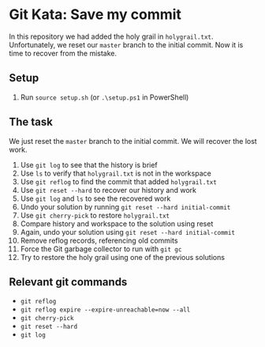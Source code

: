 # Git Kata: Save my commit

In this repository we had added the holy grail in `holygrail.txt`. Unfortunately, we reset our `master` branch to the initial commit. Now it is time to recover from the mistake.

## Setup

1. Run `source setup.sh` (or `.\setup.ps1` in PowerShell)

## The task

We just reset the `master` branch to the initial commit. We will recover the lost work.

1. Use `git log` to see that the history is brief
2. Use `ls` to verify that `holygrail.txt` is not in the workspace
3. Use `git reflog` to find the commit that added `holygrail.txt`
4. Use `git reset --hard` to recover our history and work
5. Use `git log` and `ls` to see the recovered work
6. Undo your solution by running `git reset --hard initial-commit`
7. Use `git cherry-pick` to restore `holygrail.txt`
8. Compare history and workspace to the solution using reset
9. Again, undo your solution using `git reset --hard initial-commit` 
10. Remove reflog records, referencing old commits
11. Force the Git garbage collector to run with `git gc`
12. Try to restore the holy grail using one of the previous solutions

## Relevant git commands
- `git reflog`
- `git reflog expire --expire-unreachable=now --all`
- `git cherry-pick`
- `git reset --hard`
- `git log`
